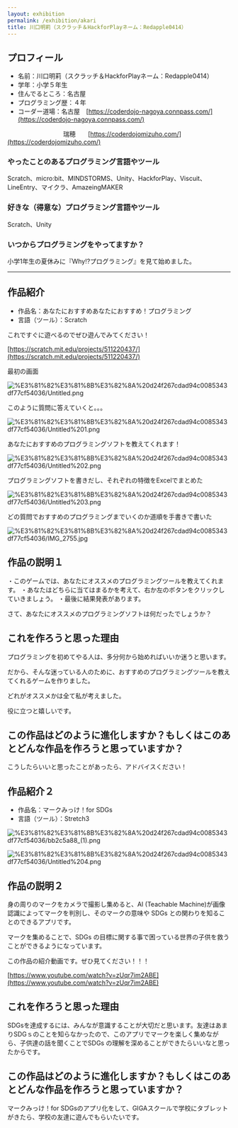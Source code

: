```yaml
---
layout: exhibition
permalink: /exhibition/akari
title: 川口明莉（スクラッチ＆HackforPlayネーム：Redapple0414）
---
```

## プロフィール

- 名前：川口明莉（スクラッチ＆HackforPlayネーム：Redapple0414）
- 学年：小学５年生
- 住んでるところ：名古屋
- プログラミング歴：４年
- コーダー道場：名古屋　[https://coderdojo-nagoya.connpass.com/](https://coderdojo-nagoya.connpass.com/)

　　　　　　　　　瑞穂　　[https://coderdojomizuho.com/](https://coderdojomizuho.com/)

### やったことのあるプログラミング言語やツール

Scratch、micro:bit、MINDSTORMS、Unity、HackforPlay、Viscuit、LineEntry、マイクラ、AmazeingMAKER

### 好きな（得意な）プログラミング言語やツール

Scratch、Unity

### いつからプログラミングをやってますか？

小学1年生の夏休みに『Why⁉プログラミング』を見て始めました。

---

## 作品紹介

- 作品名：あなたにおすすめあなたにおすすめ！プログラミング
- 言語（ツール）：Scratch

これですぐに遊べるのでぜひ遊んでみてください！

[https://scratch.mit.edu/projects/511220437/](https://scratch.mit.edu/projects/511220437/)

最初の画面

![%E3%81%82%E3%81%8B%E3%82%8A%20d24f267cdad94c0085343df77cf54036/Untitled.png](%E3%81%82%E3%81%8B%E3%82%8A%20d24f267cdad94c0085343df77cf54036/Untitled.png)

このように質問に答えていくと。。。

![%E3%81%82%E3%81%8B%E3%82%8A%20d24f267cdad94c0085343df77cf54036/Untitled%201.png](%E3%81%82%E3%81%8B%E3%82%8A%20d24f267cdad94c0085343df77cf54036/Untitled%201.png)

あなたにおすすめのプログラミングソフトを教えてくれます！

![%E3%81%82%E3%81%8B%E3%82%8A%20d24f267cdad94c0085343df77cf54036/Untitled%202.png](%E3%81%82%E3%81%8B%E3%82%8A%20d24f267cdad94c0085343df77cf54036/Untitled%202.png)

プログラミングソフトを書きだし、それぞれの特徴をExcelでまとめた

![%E3%81%82%E3%81%8B%E3%82%8A%20d24f267cdad94c0085343df77cf54036/Untitled%203.png](%E3%81%82%E3%81%8B%E3%82%8A%20d24f267cdad94c0085343df77cf54036/Untitled%203.png)

どの質問でおすすめのプログラミングまでいくのか道順を手書きで書いた

![%E3%81%82%E3%81%8B%E3%82%8A%20d24f267cdad94c0085343df77cf54036/IMG_2755.jpg](%E3%81%82%E3%81%8B%E3%82%8A%20d24f267cdad94c0085343df77cf54036/IMG_2755.jpg)

## 作品の説明１

・このゲームでは、あなたにオススメのプログラミングツールを教えてくれます。
・あなたはどちらに当てはまるかを考えて、右か左のボタンをクリックしていきましょう。
・最後に結果発表があります。

さて、あなたにオススメのプログラミングソフトは何だったでしょうか？

## これを作ろうと思った理由

プログラミングを初めてやる人は、多分何から始めればいいか迷うと思います。

だから、そんな迷っている人のために、おすすめのプログラミングツールを教えてくれるゲームを作りました。

どれがオススメかは全て私が考えました。

役に立つと嬉しいです。

## この作品はどのように進化しますか？もしくはこのあとどんな作品を作ろうと思っていますか？

こうしたらいいと思ったことがあったら、アドバイスください！

## 作品紹介２

- 作品名：マークみっけ！for SDGs
- 言語（ツール）：Stretch3

![%E3%81%82%E3%81%8B%E3%82%8A%20d24f267cdad94c0085343df77cf54036/bb2c5a88_(1).png](%E3%81%82%E3%81%8B%E3%82%8A%20d24f267cdad94c0085343df77cf54036/bb2c5a88_(1).png)

![%E3%81%82%E3%81%8B%E3%82%8A%20d24f267cdad94c0085343df77cf54036/Untitled%204.png](%E3%81%82%E3%81%8B%E3%82%8A%20d24f267cdad94c0085343df77cf54036/Untitled%204.png)

## 作品の説明２

身の周りのマークをカメラで撮影し集めると、AI (Teachable Machine)が画像認識によってマークを判別し、そのマークの意味や SDGs との関わりを知ることのできるアプリです。

マークを集めることで、SDGs の目標に関する事で困っている世界の子供を救うことができるようになっています。

この作品の紹介動画です。ぜひ見てください！！！

[https://www.youtube.com/watch?v=zUqr7im2ABE](https://www.youtube.com/watch?v=zUqr7im2ABE)

## これを作ろうと思った理由

SDGsを達成するには、みんなが意識することが大切だと思います。友達はあまりSDGｓのことを知らなかったので、このアプリでマークを楽しく集めながら、子供達の話を聞くことでSDGs の理解を深めることができたらいいなと思ったからです。

## この作品はどのように進化しますか？もしくはこのあとどんな作品を作ろうと思っていますか？

マークみっけ！for SDGsのアプリ化をして、GIGAスクールで学校にタブレットがきたら、学校の友達に遊んでもらいたいです。